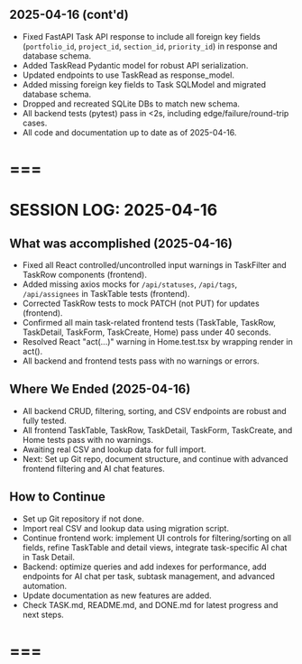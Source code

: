 ## 2025-04-16 (cont'd)
- Fixed FastAPI Task API response to include all foreign key fields (`portfolio_id`, `project_id`, `section_id`, `priority_id`) in response and database schema.
- Added TaskRead Pydantic model for robust API serialization.
- Updated endpoints to use TaskRead as response_model.
- Added missing foreign key fields to Task SQLModel and migrated database schema.
- Dropped and recreated SQLite DBs to match new schema.
- All backend tests (pytest) pass in <2s, including edge/failure/round-trip cases.
- All code and documentation up to date as of 2025-04-16.

# ===
# SESSION LOG: 2025-04-16

## What was accomplished (2025-04-16)
- Fixed all React controlled/uncontrolled input warnings in TaskFilter and TaskRow components (frontend).
- Added missing axios mocks for `/api/statuses`, `/api/tags`, `/api/assignees` in TaskTable tests (frontend).
- Corrected TaskRow tests to mock PATCH (not PUT) for updates (frontend).
- Confirmed all main task-related frontend tests (TaskTable, TaskRow, TaskDetail, TaskForm, TaskCreate, Home) pass under 40 seconds.
- Resolved React "act(...)" warning in Home.test.tsx by wrapping render in act().
- All backend and frontend tests pass with no warnings or errors.

## Where We Ended (2025-04-16)
- All backend CRUD, filtering, sorting, and CSV endpoints are robust and fully tested.
- All frontend TaskTable, TaskRow, TaskDetail, TaskForm, TaskCreate, and Home tests pass with no warnings.
- Awaiting real CSV and lookup data for full import.
- Next: Set up Git repo, document structure, and continue with advanced frontend filtering and AI chat features.

## How to Continue
- Set up Git repository if not done.
- Import real CSV and lookup data using migration script.
- Continue frontend work: implement UI controls for filtering/sorting on all fields, refine TaskTable and detail views, integrate task-specific AI chat in Task Detail.
- Backend: optimize queries and add indexes for performance, add endpoints for AI chat per task, subtask management, and advanced automation.
- Update documentation as new features are added.
- Check TASK.md, README.md, and DONE.md for latest progress and next steps.

# ===
